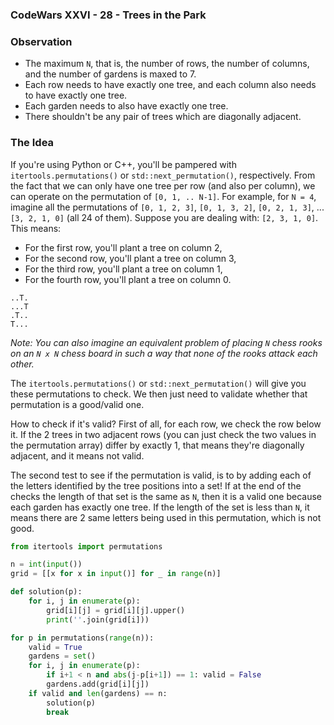 ### CodeWars XXVI - 28 - Trees in the Park

### Observation

* The maximum `N`, that is, the number of rows, the number of columns, and the number of gardens is maxed to 7.
* Each row needs to have exactly one tree, and each column also needs to have exactly one tree.
* Each garden needs to also have exactly one tree.
* There shouldn't be any pair of trees which are diagonally adjacent.

### The Idea

If you're using Python or C++, you'll be pampered with `itertools.permutations()` or `std::next_permutation()`, respectively.  From the fact that we can only have one tree per row (and also per column), we can operate on the permutation of `[0, 1, .. N-1]`.  For example, for `N = 4`, imagine all the permutations of `[0, 1, 2, 3]`, `[0, 1, 3, 2]`, `[0, 2, 1, 3]`, ... `[3, 2, 1, 0]` (all 24 of them).  Suppose you are dealing with: `[2, 3, 1, 0]`.  This means:
* For the first row, you'll plant a tree on column 2,
* For the second row, you'll plant a tree on column 3,
* For the third row, you'll plant a tree on column 1,
* For the fourth row, you'll plant a tree on column 0.

```text
..T.
...T
.T..
T...
```

*Note: You can also imagine an equivalent problem of placing `N` chess rooks on an `N x N` chess board in such a way that none of the rooks attack each other.*

The `itertools.permutations()` or `std::next_permutation()` will give you these permutations to check.  We then just need to validate whether that permutation is a good/valid one.

How to check if it's valid?  First of all, for each row, we check the row below it.  If the 2 trees in two adjacent rows (you can just check the two values in the permutation array) differ by exactly 1, that means they're diagonally adjacent, and it means not valid.

The second test to see if the permutation is valid, is to by adding each of the letters identified by the tree positions into a set!  If at the end of the checks the length of that set is the same as `N`, then it is a valid one because each garden has exactly one tree.  If the length of the set is less than `N`, it means there are 2 same letters being used in this permutation, which is not good.

```python
from itertools import permutations

n = int(input())
grid = [[x for x in input()] for _ in range(n)]

def solution(p):
    for i, j in enumerate(p):
        grid[i][j] = grid[i][j].upper()
        print(''.join(grid[i]))

for p in permutations(range(n)):
    valid = True
    gardens = set()
    for i, j in enumerate(p):
        if i+1 < n and abs(j-p[i+1]) == 1: valid = False
        gardens.add(grid[i][j])
    if valid and len(gardens) == n:
        solution(p)
        break
```
